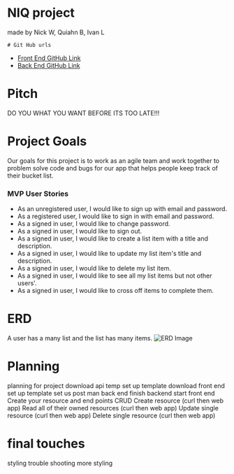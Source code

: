 # NIQ project 
made by Nick W, Quiahn B, Ivan L

`# Git Hub urls`
- [Front End GitHub Link](https://github.com/NIQ-Project/niq "Front End")
- [Back End GitHub Link](https://github.com/NIQ-Project/niq-backend "Back End")

# Pitch
DO YOU WHAT YOU WANT BEFORE ITS TOO LATE!!!

# Project Goals
Our goals for this project is to work as an agile team and work together to problem solve code and bugs for our app that helps people keep track of their bucket list.

### MVP User Stories

- As an unregistered user, I would like to sign up with email and password.
- As a registered user, I would like to sign in with email and password.
- As a signed in user, I would like to change password.
- As a signed in user, I would like to sign out.
- As a signed in user, I would like to create a list item with a title
  and description.
- As a signed in user, I would like to update my list item's title and
  description.
- As a signed in user, I would like to delete my list item.
- As a signed in user, I would like to see all my list items but not
  other users'.
- As a signed in user, I would like to cross off items to complete them.

# ERD
A user has a many list and the list has many items.
![ERD Image](https://i.imgur.com/VAtPHTv.png)
# Planning
planning for project
download api temp
set up template 
download front end 
set up template 
set us post man back end 
finish backend 
start front end 
Create your resource and end points
CRUD
Create resource (curl then web app)
Read all of their owned resources (curl then web app)
Update single resource (curl then web app)
Delete single resource (curl then web app)

# final touches
styling 
trouble shooting 
more styling
